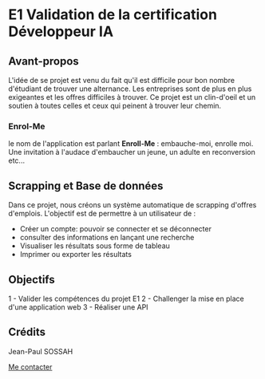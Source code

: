 # E1 Validation de la certification Développeur IA

## Avant-propos

L'idée de se projet est venu du fait qu'il est difficile pour bon nombre d'étudiant de trouver une alternance. Les entreprises sont de plus en plus exigeantes et les offres difficiles à trouver. Ce projet est un clin-d'oeil et un soutien à toutes celles et ceux qui peinent à trouver leur chemin. 

### Enrol-Me

le nom de l'application est parlant **Enroll-Me** : embauche-moi, enrolle moi. Une invitation à l'audace d'embaucher un jeune, un adulte en reconversion etc... 

## Scrapping et Base de données

Dans ce projet, nous créons un système automatique de scrapping d'offres d'emplois. L'objectif est de permettre à un utilisateur de :

- Créer un compte: pouvoir se connecter et se déconnecter
- consulter des informations en lançant une recherche
- Visualiser les résultats sous forme de tableau
- Imprimer ou exporter les résultats

## Objectifs

1 - Valider les compétences du projet E1
2 - Challenger la mise en place d'une application web
3 - Réaliser une API

## Crédits

Jean-Paul SOSSAH

[Me contacter]('https://www.linkedin.com/in/jean-paul-s-9a232419b/')